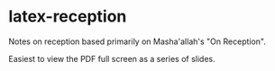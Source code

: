 # latex-reception
Notes on reception based primarily on Masha'allah's "On Reception".

Easiest to view the PDF full screen as a series of slides.
